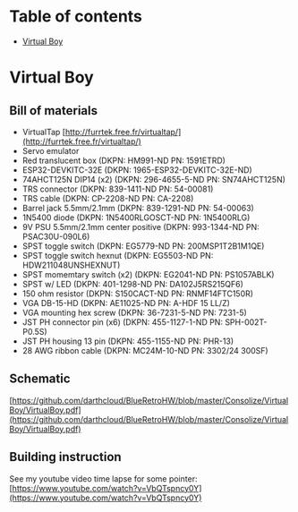 # Table of contents
* [Virtual Boy](#virtual-boy)

# Virtual Boy

## Bill of materials
* VirtualTap [http://furrtek.free.fr/virtualtap/](http://furrtek.free.fr/virtualtap/)
* Servo emulator
* Red translucent box (DKPN: HM991-ND PN: 1591ETRD)
* ESP32-DEVKITC-32E (DKPN: 1965-ESP32-DEVKITC-32E-ND)
* 74AHCT125N DIP14 (x2) (DKPN: 296-4655-5-ND PN: SN74AHCT125N)
* TRS connector (DKPN: 839-1411-ND PN: 54-00081)
* TRS cable (DKPN: CP-2208-ND PN: CA-2208)
* Barrel jack 5.5mm/2.1mm (DKPN: 839-1291-ND PN: 54-00063)
* 1N5400 diode (DKPN: 1N5400RLGOSCT-ND PN: 1N5400RLG)
* 9V PSU 5.5mm/2.1mm center positive (DKPN: 993-1344-ND PN: PSAC30U-090L6)
* SPST toggle switch (DKPN: EG5779-ND PN: 200MSP1T2B1M1QE)
* SPST toggle switch hexnut (DKPN: EG5503-ND PN: HDW211048UNSHEXNUT)
* SPST momemtary switch (x2) (DKPN: EG2041-ND PN: PS1057ABLK)
* SPST w/ LED (DKPN: 401-1298-ND PN: DA102J5RS215QF6)
* 150 ohm resistor (DKPN: S150CACT-ND PN: RNMF14FTC150R)
* VGA DB-15-HD (DKPN: AE11025-ND PN: A-HDF 15 LL/Z)
* VGA mounting hex screw (DKPN: 36-7231-5-ND PN: 7231-5)
* JST PH connector pin (x6) (DKPN: 455-1127-1-ND PN: SPH-002T-P0.5S)
* JST PH housing 13 pin (DKPN: 455-1155-ND PN: PHR-13)
* 28 AWG ribbon cable (DKPN: MC24M-10-ND PN: 3302/24 300SF)

## Schematic
 [https://github.com/darthcloud/BlueRetroHW/blob/master/Consolize/VirtualBoy/VirtualBoy.pdf](https://github.com/darthcloud/BlueRetroHW/blob/master/Consolize/VirtualBoy/VirtualBoy.pdf)

## Building instruction

See my youtube video time lapse for some pointer:
[https://www.youtube.com/watch?v=VbQTspncy0Y](https://www.youtube.com/watch?v=VbQTspncy0Y)

